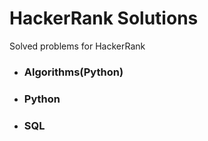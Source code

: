 # HackerRank Solutions
Solved problems for HackerRank
  <ul>
  <li><h3>Algorithms(Python)</h3></li>
  <li><h3>Python</h3></li>
  <li><h3>SQL</h3></li>
  </ul>
